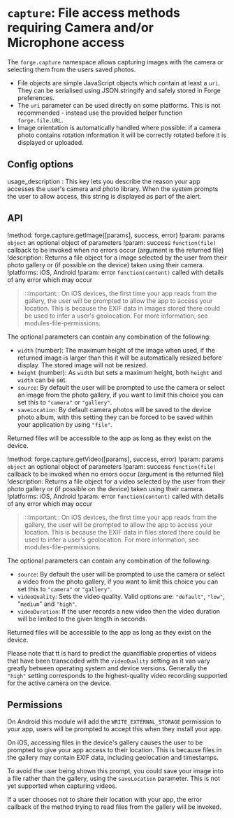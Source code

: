``capture``: File access methods requiring Camera and/or Microphone access
==========================================================================

The ``forge.capture`` namespace allows capturing images with the camera or selecting them from the users saved photos.

- File objects are simple JavaScript objects which contain at least a
   ``uri``. They can be serialised using JSON.stringify and safely
   stored in Forge preferences.
- The ``uri`` parameter can be used directly on some platforms. This is
   not recommended - instead use the provided helper function
   ``forge.file.URL``.
- Image orientation is automatically handled where possible: if a
   camera photo contains rotation information it will be correctly
   rotated before it is displayed or uploaded.



## Config options

usage_description
:   This key lets you describe the reason your app accesses the user's camera and photo library. When the system prompts the user to allow access, this string is displayed as part of the alert.


## API

!method: forge.capture.getImage([params], success, error)
!param: params `object` an optional object of parameters
!param: success `function(file)` callback to be invoked when no errors occur (argument is the returned file)
!description: Returns a file object for a image selected by the user from their photo gallery or (if possible on the device) taken using their camera.
!platforms: iOS, Android
!param: error `function(content)` called with details of any error which may occur

> ::Important:: On iOS devices, the first time your app reads from the gallery, the
user will be prompted to allow the app to access your location. This
is because the EXIF data in images stored there could be used to
infer a user's geolocation. For more information, see
modules-file-permissions.

The optional parameters can contain any combination of the following:

-  ``width`` (number): The maximum height of the image when used, if the returned
   image is larger than this it will be automatically resized before
   display. The stored image will not be resized.
-  ``height`` (number): As ``width`` but sets a maximum height, both ``height``
   and ``width`` can be set.
-  ``source``: By default the user will be prompted to use the camera or
   select an image from the photo gallery, if you want to limit this
   choice you can set this to ``"camera"`` or ``"gallery"``.
-  ``saveLocation``: By default camera photos will be saved to the
   device photo album, with this setting they can be forced to be saved
   within your application by using ``"file"``.

Returned files will be accessible to the app as long as they exist on
the device.

!method: forge.capture.getVideo([params], success, error)
!param: params `object` an optional object of parameters
!param: success `function(file)` callback to be invoked when no errors occur (argument is the returned file)
!description: Returns a file object for a video selected by the user from their photo gallery or (if possible on the device) taken using their camera.
!platforms: iOS, Android
!param: error `function(content)` called with details of any error which may occur

> ::Important:: On iOS devices, the first time your app reads from the gallery, the
user will be prompted to allow the app to access your location. This
is because the EXIF data in files stored there could be used to
infer a user's geolocation. For more information, see
modules-file-permissions.

The optional parameters can contain any combination of the following:

-  ``source``: By default the user will be prompted to use the camera or
   select a video from the photo gallery, if you want to limit this
   choice you can set this to ``"camera"`` or ``"gallery"``.
- ``videoQuality``: Sets the video quality. Valid options are: `"default"`, `"low"`, "`medium`" and `"high"`.
- ``videoDuration``: If the user records a new video then the video duration will be limited to the given length in seconds.

Returned files will be accessible to the app as long as they exist on
the device.

Please note that tt is hard to predict the quantifiable properties of videos that have been transcoded with the `videoQuality` setting as it van vary greatly between operating system and device versions. Generally the `"high"` setting corresponds to the highest-quality video recording supported for the active camera on the device.


## Permissions

On Android this module will add the ``WRITE_EXTERNAL_STORAGE``
permission to your app, users will be prompted to accept this when they
install your app.

On iOS, accessing files in the device's gallery causes the user to be
prompted to give your app access to their location. This is because
files in the gallery may contain EXIF data, including geolocation and
timestamps.

To avoid the user being shown this prompt, you could save your image
into a file rather than the gallery, using the ``saveLocation``
parameter. This is not yet supported when capturing videos.

If a user chooses not to share their location with your app, the error
callback of the method trying to read files from the gallery will be
invoked.
